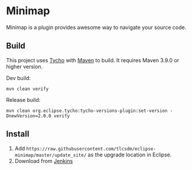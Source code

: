 # Minimap

Minimap is a plugin provides awesome way to navigate your source code.

## Build

This project uses [Tycho](https://github.com/eclipse-tycho/tycho) with [Maven](https://maven.apache.org/) to build. It requires Maven 3.9.0 or higher version.

Dev build:

```
mvn clean verify
```

Release build:

```
mvn clean org.eclipse.tycho:tycho-versions-plugin:set-version -DnewVersion=2.0.0 verify
```

## Install

1. Add `https://raw.githubusercontent.com/tlcsdm/eclipse-minimap/master/update_site/` as the upgrade location in Eclipse.
2. Download from [Jenkins](https://jenkins.tlcsdm.com/job/eclipse-plugin/job/eclipse-minimap)

